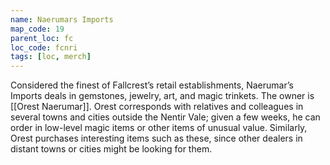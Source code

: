 ```yaml
---
name: Naerumars Imports
map_code: 19
parent_loc: fc
loc_code: fcnri
tags: [loc, merch]
---
```

Considered the finest of Fallcrest’s retail establishments, Naerumar’s Imports deals in gemstones, jewelry, art, and magic trinkets. The owner is [[Orest Naerumar]]. Orest corresponds with relatives and colleagues in several towns and cities outside the Nentir Vale; given a few weeks, he can order in low-level magic items or other items of unusual value. Similarly, Orest purchases interesting items such as these, since other dealers in distant towns or cities might be looking for them.